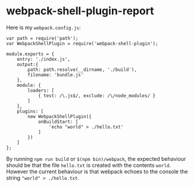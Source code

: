 # webpack-shell-plugin-report

Here is my `webpack.config.js`:

```
var path = require('path');
var WebpackShellPlugin = require('webpack-shell-plugin');

module.exports = {
    entry: './index.js',
    output:{
        path: path.resolve(__dirname, './build'),
        filename: 'bundle.js'
    },
    module: {
        loaders: [
            { test: /\.js$/, exclude: /\/node_modules/ }
        ]
    },
    plugins: [
        new WebpackShellPlugin({
            onBuildStart: [
                'echo "world" > ./hello.txt'
            ]
        })
    ]
};
```

By running `npm run build` or `$(npm bin)/webpack`, the expected behaviour should be that the file `hello.txt` is created with the contents `world`.
However the current behaviour is that webpack echoes to the console the string `"world" > ./hello.txt`.
